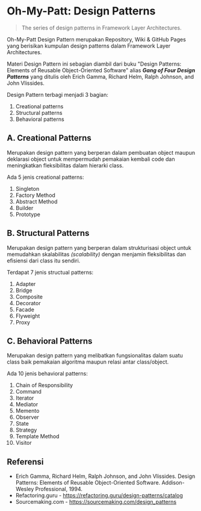 # Oh-My-Patt: Design Patterns

> The series of design patterns in Framework Layer Architectures.

Oh-My-Patt Design Pattern merupakan Repository, Wiki & GitHub Pages yang berisikan kumpulan design patterns dalam Framework Layer Architectures.

Materi Design Pattern ini sebagian diambil dari buku "Design Patterns: Elements of Reusable Object-Oriented Software" alias _**Gang of Four Design Patterns**_ yang ditulis oleh Erich Gamma, Richard Helm, Ralph Johnson, and John Vlissides.

Design Pattern terbagi menjadi 3 bagian:

1. Creational patterns
2. Structural patterns
3. Behavioral patterns

## A. Creational Patterns

Merupakan design pattern yang berperan dalam pembuatan object maupun deklarasi object untuk mempermudah pemakaian kembali code dan meningkatkan fleksibilitas dalam hierarki class.

Ada 5 jenis creational patterns:

1. Singleton
2. Factory Method
3. Abstract Method
4. Builder
5. Prototype


## B. Structural Patterns

Merupakan design pattern yang berperan dalam strukturisasi object untuk memudahkan skalabilitas _(scalability)_ dengan menjamin fleksibilitas dan efisiensi dari class itu sendiri.

Terdapat 7 jenis structual patterns:

1. Adapter
2. Bridge
3. Composite
4. Decorator
5. Facade
6. Flyweight
7. Proxy

## C. Behavioral Patterns

Merupakan design pattern yang melibatkan fungsionalitas dalam suatu class baik pemakaian algoritma maupun relasi antar class/object.

Ada 10 jenis behavioral patterns:

1. Chain of Responsibility
2. Command
3. Iterator
4. Mediator
5. Memento
6. Observer
7. State
8. Strategy
9. Template Method
10. Visitor

## Referensi

- Erich Gamma, Richard Helm, Ralph Johnson, and John Vlissides. Design Patterns: Elements of Reusable Object-Oriented Software. Addison-Wesley Professional, 1994.
- Refactoring.guru - https://refactoring.guru/design-patterns/catalog
- Sourcemaking.com - https://sourcemaking.com/design_patterns
